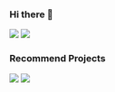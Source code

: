 ### Hi there 👋
[![](https://github-readme-stats.vercel.app/api?username=lliioollcn&count_private=true&show_icons=true)](https://github-readme-stats.vercel.app/api?username=lliioollcn&count_private=true&show_icons=true)
[![](https://github-readme-stats.vercel.app/api/top-langs/?username=lliioollcn&langs_count=4)](https://github-readme-stats.vercel.app/api/top-langs/?username=lliioollcn&langs_count=100&layout=compact)

### Recommend Projects

[![](https://github-readme-stats.vercel.app/api/pin/?username=cinit&repo=QAuxiliary)](https://github.com/cinit/QAuxiliary)
[![](https://github-readme-stats.vercel.app/api/pin/?username=lliioollcn&repo=PPBuff)](https://github.com/lliioollcn/PPBuff)
